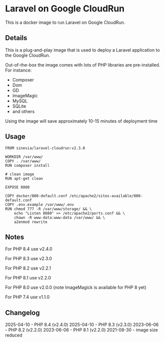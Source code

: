 # Laravel on Google CloudRun

This is a docker image to run Laravel on Google CloudRun. 

## Details

This is a plug-and-play image that is used to deploy a Laravel application to the Google CloudRun.

Out-of-the-box the image comes with lots of PHP libraries are pre-installed. For instance:

- Composer
- Dom
- GD
- ImageMagic
- MySQL
- SQLite
- and others

Using the image will save approximately 10-15 minutes of deployment time


## Usage

```
FROM sinevia/laravel-cloudrun:v2.3.0

WORKDIR /var/www/
COPY . /var/www/
RUN composer install

# clean image
RUN apt-get clean

EXPOSE 8080

COPY docker/000-default.conf /etc/apache2/sites-available/000-default.conf 
COPY .env.example /var/www/.env 
RUN chmod 777 -R /var/www/storage/ && \     
    echo "Listen 8080" >> /etc/apache2/ports.conf && \     
    chown -R www-data:www-data /var/www/ && \     
    a2enmod rewrite
```

## Notes
For PHP 8.4 use v2.4.0

For PHP 8.3 use v2.3.0

For PHP 8.2 use v2.2.1

For PHP 8.1 use v2.2.0

For PHP 8.0 use v2.0.0 (note ImageMagick is available for PHP 8 yet)

For PHP 7.4 use v1.1.0

## Changelog
2025-04-10 - PHP 8.4 (v2.4.0)
2025-04-10 - PHP 8.3 (v2.3.0)
2023-06-06 - PHP 8.2 (v2.2.0)
2023-06-06 - PHP 8.1 (v2.2.0)
2021-08-30 - image size reduced
